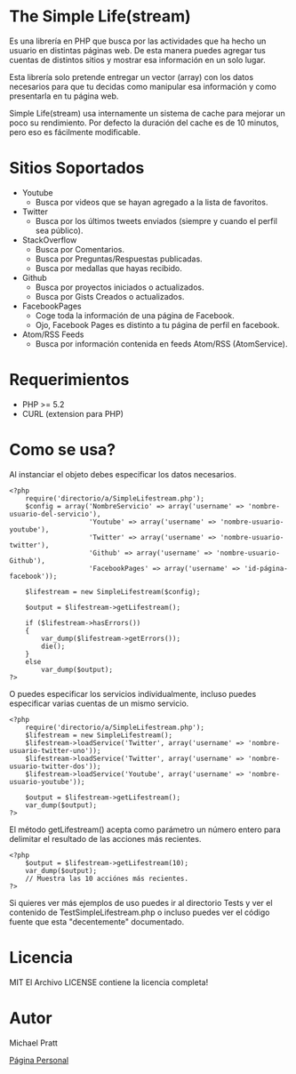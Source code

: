 The Simple Life(stream)
=======================
Es una librería en PHP que busca por las actividades que ha hecho un usuario en distintas páginas web.
De esta manera puedes agregar tus cuentas de distintos sitios y mostrar esa información en un solo lugar.

Esta librería solo pretende entregar un vector (array) con los datos necesarios para que tu decidas como manipular
esa información y como presentarla en tu página web.

Simple Life(stream) usa internamente un sistema de cache para mejorar un poco su rendimiento. Por defecto
la duración del cache es de 10 minutos, pero eso es fácilmente modificable.

Sitios Soportados
=================
- Youtube
    - Busca por videos que se hayan agregado a la lista de favoritos.
- Twitter
    - Busca por los últimos tweets enviados (siempre y cuando el perfil sea público).
- StackOverflow
    - Busca por Comentarios.
    - Busca por Preguntas/Respuestas publicadas.
    - Busca por medallas que hayas recibido.
- Github
    - Busca por proyectos iniciados o actualizados.
    - Busca por Gists Creados o actualizados.
- FacebookPages
    - Coge toda la información de una página de Facebook.
    - Ojo, Facebook Pages es distinto a tu página de perfil en facebook.
- Atom/RSS Feeds
    - Busca por información contenida en feeds Atom/RSS (AtomService).

Requerimientos
==============
- PHP >= 5.2
- CURL (extension para PHP)

Como se usa?
============

Al instanciar el objeto debes especificar los datos necesarios.

    <?php
        require('directorio/a/SimpleLifestream.php');
        $config = array('NombreServicio' => array('username' => 'nombre-usuario-del-servicio'),
                        'Youtube' => array('username' => 'nombre-usuario-youtube'),
                        'Twitter' => array('username' => 'nombre-usuario-twitter'),
                        'Github' => array('username' => 'nombre-usuario-Github'),
                        'FacebookPages' => array('username' => 'id-página-facebook'));

        $lifestream = new SimpleLifestream($config);

        $output = $lifestream->getLifestream();

        if ($lifestream->hasErrors())
        {
            var_dump($lifestream->getErrors());
            die();
        }
        else
            var_dump($output);
    ?>

O puedes especificar los servicios individualmente, incluso puedes especificar varias cuentas  de un mismo servicio.

    <?php
        require('directorio/a/SimpleLifestream.php');
        $lifestream = new SimpleLifestream();
        $lifestream->loadService('Twitter', array('username' => 'nombre-usuario-twitter-uno'));
        $lifestream->loadService('Twitter', array('username' => 'nombre-usuario-twitter-dos'));
        $lifestream->loadService('Youtube', array('username' => 'nombre-usuario-youtube'));

        $output = $lifestream->getLifestream();
        var_dump($output);
    ?>

El método getLifestream() acepta como parámetro un número entero para delimitar el resultado de las acciones más recientes.

    <?php
        $output = $lifestream->getLifestream(10);
        var_dump($output);
        // Muestra las 10 acciónes más recientes.
    ?>

Si quieres ver más ejemplos de uso puedes ir al directorio Tests y ver el contenido de TestSimpleLifestream.php
o incluso puedes ver el código fuente que esta "decentemente" documentado.

Licencia
========
MIT 
El Archivo LICENSE contiene la licencia completa!

Autor
=====
Michael Pratt

[Página Personal](http://www.michael-pratt.com)
